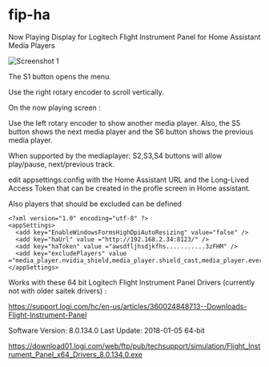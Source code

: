 # fip-ha

Now Playing Display for Logitech Flight Instrument Panel for Home Assistant Media Players


![Screenshot 1](https://i.imgur.com/UNOTXH2.jpeg)

The S1 button opens the menu.

Use the right rotary encoder to scroll vertically.

On the now playing screen :

Use the left rotary encoder to show another media player.
Also, the S5 button shows the next media player and the S6 button shows the previous media player.

When supported by the mediaplayer: S2,S3,S4 buttons will allow play/pause, next/previous track.

edit appsettings.config with the Home Assistant URL and the Long-Lived Access Token that can be created in the profle screen in Home assistant.

Also players that should be excluded can be defined

```
<?xml version="1.0" encoding="utf-8" ?>
<appSettings>
  <add key="EnableWindowsFormsHighDpiAutoResizing" value="false" />
  <add key="haUrl" value ="http://192.168.2.34:8123/" />
  <add key="haToken" value ="awsdfljhsdjkfhs...........3zFHM" />
  <add key="excludePlayers" value ="media_player.nvidia_shield,media_player.shield_cast,media_player.everywhere,media_player.bedroom_dot,media_player.livingroom_dot"/>
</appSettings>
```

Works with these 64 bit Logitech Flight Instrument Panel Drivers (currently not with older saitek drivers) :

https://support.logi.com/hc/en-us/articles/360024848713--Downloads-Flight-Instrument-Panel

Software Version: 8.0.134.0
Last Update: 2018-01-05
64-bit

https://download01.logi.com/web/ftp/pub/techsupport/simulation/Flight_Instrument_Panel_x64_Drivers_8.0.134.0.exe

